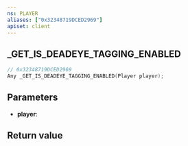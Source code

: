 ```yaml
---
ns: PLAYER
aliases: ["0x32348719DCED2969"]
apiset: client
---
```

## _GET_IS_DEADEYE_TAGGING_ENABLED

```c
// 0x32348719DCED2969
Any _GET_IS_DEADEYE_TAGGING_ENABLED(Player player);
```


## Parameters
* **player**:

## Return value